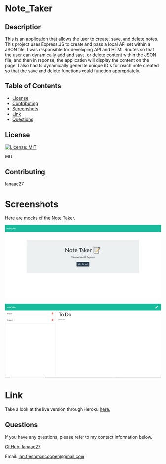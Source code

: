 # Note_Taker
## Description

This is an application that allows the user to create, save, and delete notes. This project uses Express.JS to create and pass a local API set within a JSON file. I was responsible for developing API and HTML Routes so that the user can dynamically add and save, or delete content within the JSON file, and then in reponse, the application will display the content on the page. I also had to dynamically generate unique ID's for reach note created so that the save and delete functions could function appropriately.

## Table of Contents

* [License](#license)
* [Contributing](#contributing)
* [Screenshots](#screenshots)
* [Link](#link)
* [Questions](#questions)

## License

[![License: MIT](https://img.shields.io/badge/License-MIT-yellow.svg)](https://opensource.org/licenses/MIT)

MIT

## Contributing

Ianaac27

# Screenshots
Here are mocks of the Note Taker.

![Note_Taker](public/assets/screenshot1.png)

![Note_Taker](public/assets/screenshot2.png)

# Link
Take a look at the live version through Heroku [here.](https://polar-dusk-41536.herokuapp.com/)

## Questions

If you have any questions, please refer to my contact information below.

[GitHub: Ianaac27](https://www.github.com/Ianaac27)

Email: ian.fleshmancooper@gmail.com
